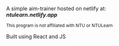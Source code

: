 A simple aim-trainer hosted on netlify at:</br>
<b><i>ntulearn.netlify.app</i></b>

<sub>This program is not affiliated with NTU or NTULearn</sub>

Built using React and JS
